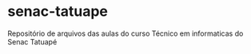 # senac-tatuape
Repositório de arquivos das aulas do curso Técnico em informaticas do Senac Tatuapé
